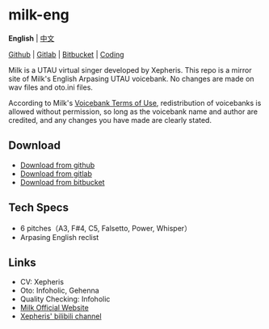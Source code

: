 # milk-eng

**English** | [中文](README_zh.md)

[Github](https://github.com/oxygen-dioxide/milk-eng) | 
[Gitlab](https://gitlab.com/oxygen-dioxide/milk-eng) | 
[Bitbucket](https://bitbucket.org/oxygendioxide/milk-eng) | 
[Coding](https://oxygen-dioxide.coding.net/public/1/milk-eng/git/files)

Milk is a UTAU virtual singer developed by Xepheris. This repo is a mirror site of Milk's English Arpasing UTAU voicebank. No changes are made on wav files and oto.ini files.

According to Milk's [Voicebank Terms of Use](license.md), redistribution of voicebanks is allowed without permission, so long as the voicebank name and author are credited, and any changes you have made are clearly stated.

## Download
- [Download from github](https://github.com/oxygen-dioxide/milk-eng/archive/refs/heads/main.zip)
- [Download from gitlab](https://gitlab.com/oxygen-dioxide/milk-eng/-/archive/main/milk-jpn-main.zip)
- [Download from bitbucket](https://bitbucket.org/oxygendioxide/milk-eng/get/main.zip)

## Tech Specs
- 6 pitches（A3, F#4, C5, Falsetto, Power, Whisper）
- Arpasing English reclist

## Links
- CV: Xepheris
- Oto: Infoholic, Gehenna
- Quality Checking: Infoholic
- [Milk Official Website](https://xepheris.wixsite.com/milk)
- [Xepheris' bilibili channel](https://space.bilibili.com/618761702)
